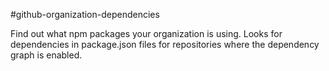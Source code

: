 #github-organization-dependencies

Find out what npm packages your organization is using. Looks for dependencies in package.json files for repositories where the dependency graph is enabled.
